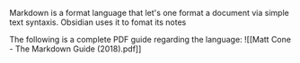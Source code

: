 Markdown is a format language that let's one format a document via simple text syntaxis. Obsidian uses it to fomat its notes

The following is a complete PDF guide regarding the language:
![[Matt Cone - The Markdown Guide (2018).pdf]]
